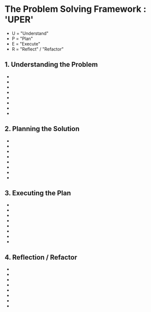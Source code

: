 <h1>The Problem Solving Framework : 'UPER'</h1>

* U = "Understand"
* P = "Plan"
* E = "Execute"
* R = "Reflect" / "Refactor"

<h2>1. Understanding the Problem</h2>

*
*
*
*
*
*
*
*

<h2>
    2. Planning the Solution
</h2>

*
*
*
*
*
*
*
*

<h2>
    3. Executing the Plan
</h2>

*
*
*
*
*
*
*
*

<h2>
    4. Reflection / Refactor
</h2>

*
*
*
*
*
*
*
*

